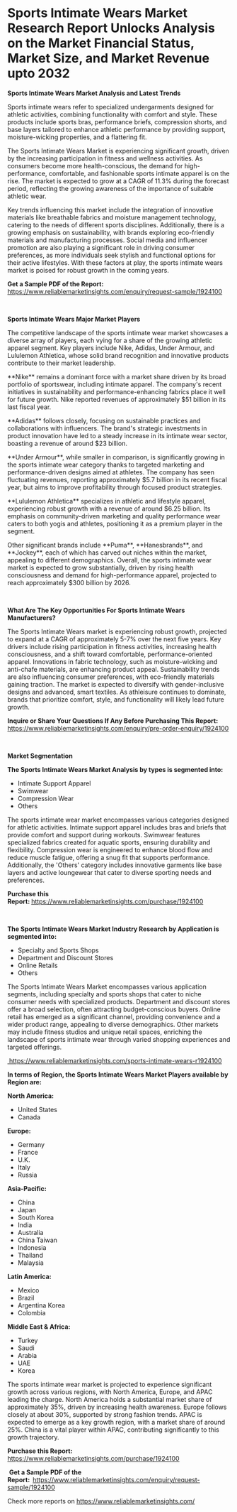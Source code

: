 <p><h1>Sports Intimate Wears Market Research Report Unlocks Analysis on the Market Financial Status, Market Size, and Market Revenue upto 2032</h1></p><p><strong>Sports Intimate Wears Market Analysis and Latest Trends</strong></p>
<p><p>Sports intimate wears refer to specialized undergarments designed for athletic activities, combining functionality with comfort and style. These products include sports bras, performance briefs, compression shorts, and base layers tailored to enhance athletic performance by providing support, moisture-wicking properties, and a flattering fit. </p><p>The Sports Intimate Wears Market is experiencing significant growth, driven by the increasing participation in fitness and wellness activities. As consumers become more health-conscious, the demand for high-performance, comfortable, and fashionable sports intimate apparel is on the rise. The market is expected to grow at a CAGR of 11.3% during the forecast period, reflecting the growing awareness of the importance of suitable athletic wear.</p><p>Key trends influencing this market include the integration of innovative materials like breathable fabrics and moisture management technology, catering to the needs of different sports disciplines. Additionally, there is a growing emphasis on sustainability, with brands exploring eco-friendly materials and manufacturing processes. Social media and influencer promotion are also playing a significant role in driving consumer preferences, as more individuals seek stylish and functional options for their active lifestyles. With these factors at play, the sports intimate wears market is poised for robust growth in the coming years.</p></p>
<p><strong>Get a Sample PDF of the Report:&nbsp;</strong> <a href="https://www.reliablemarketinsights.com/enquiry/request-sample/1924100?utm_campaign=3008&utm_medium=2&utm_source=Github&utm_content=ia&utm_term=28032025&utm_id=sports-intimate-wears">https://www.reliablemarketinsights.com/enquiry/request-sample/1924100</a></p>
<p>&nbsp;</p>
<p><strong>Sports Intimate Wears Major Market Players</strong></p>
<p><p>The competitive landscape of the sports intimate wear market showcases a diverse array of players, each vying for a share of the growing athletic apparel segment. Key players include Nike, Adidas, Under Armour, and Lululemon Athletica, whose solid brand recognition and innovative products contribute to their market leadership.</p><p>**Nike** remains a dominant force with a market share driven by its broad portfolio of sportswear, including intimate apparel. The company's recent initiatives in sustainability and performance-enhancing fabrics place it well for future growth. Nike reported revenues of approximately $51 billion in its last fiscal year.</p><p>**Adidas** follows closely, focusing on sustainable practices and collaborations with influencers. The brand's strategic investments in product innovation have led to a steady increase in its intimate wear sector, boasting a revenue of around $23 billion.</p><p>**Under Armour**, while smaller in comparison, is significantly growing in the sports intimate wear category thanks to targeted marketing and performance-driven designs aimed at athletes. The company has seen fluctuating revenues, reporting approximately $5.7 billion in its recent fiscal year, but aims to improve profitability through focused product strategies.</p><p>**Lululemon Athletica** specializes in athletic and lifestyle apparel, experiencing robust growth with a revenue of around $6.25 billion. Its emphasis on community-driven marketing and quality performance wear caters to both yogis and athletes, positioning it as a premium player in the segment.</p><p>Other significant brands include **Puma**, **Hanesbrands**, and **Jockey**, each of which has carved out niches within the market, appealing to different demographics. Overall, the sports intimate wear market is expected to grow substantially, driven by rising health consciousness and demand for high-performance apparel, projected to reach approximately $300 billion by 2026.</p></p>
<p>&nbsp;</p>
<p><strong>What Are The Key Opportunities For Sports Intimate Wears Manufacturers?</strong></p>
<p><p>The Sports Intimate Wears market is experiencing robust growth, projected to expand at a CAGR of approximately 5-7% over the next five years. Key drivers include rising participation in fitness activities, increasing health consciousness, and a shift toward comfortable, performance-oriented apparel. Innovations in fabric technology, such as moisture-wicking and anti-chafe materials, are enhancing product appeal. Sustainability trends are also influencing consumer preferences, with eco-friendly materials gaining traction. The market is expected to diversify with gender-inclusive designs and advanced, smart textiles. As athleisure continues to dominate, brands that prioritize comfort, style, and functionality will likely lead future growth.</p></p>
<p><strong>Inquire or Share Your Questions If Any Before Purchasing This Report:</strong> <a href="https://www.reliablemarketinsights.com/enquiry/pre-order-enquiry/1924100?utm_campaign=3008&utm_medium=2&utm_source=Github&utm_content=ia&utm_term=28032025&utm_id=sports-intimate-wears">https://www.reliablemarketinsights.com/enquiry/pre-order-enquiry/1924100</a></p>
<p>&nbsp;</p>
<p><strong>Market Segmentation</strong></p>
<p><strong>The Sports Intimate Wears Market Analysis by types is segmented into:</strong></p>
<p><ul><li>Intimate Support Apparel</li><li>Swimwear</li><li>Compression Wear</li><li>Others</li></ul></p>
<p><p>The sports intimate wear market encompasses various categories designed for athletic activities. Intimate support apparel includes bras and briefs that provide comfort and support during workouts. Swimwear features specialized fabrics created for aquatic sports, ensuring durability and flexibility. Compression wear is engineered to enhance blood flow and reduce muscle fatigue, offering a snug fit that supports performance. Additionally, the 'Others' category includes innovative garments like base layers and active loungewear that cater to diverse sporting needs and preferences.</p></p>
<p><strong>Purchase this Report:&nbsp;</strong><a href="https://www.reliablemarketinsights.com/purchase/1924100?utm_campaign=3008&utm_medium=2&utm_source=Github&utm_content=ia&utm_term=28032025&utm_id=sports-intimate-wears">https://www.reliablemarketinsights.com/purchase/1924100</a></p>
<p>&nbsp;</p>
<p><strong>The Sports Intimate Wears Market Industry Research by Application is segmented into:</strong></p>
<p><ul><li>Specialty and Sports Shops</li><li>Department and Discount Stores</li><li>Online Retails</li><li>Others</li></ul></p>
<p><p>The Sports Intimate Wears Market encompasses various application segments, including specialty and sports shops that cater to niche consumer needs with specialized products. Department and discount stores offer a broad selection, often attracting budget-conscious buyers. Online retail has emerged as a significant channel, providing convenience and a wider product range, appealing to diverse demographics. Other markets may include fitness studios and unique retail spaces, enriching the landscape of sports intimate wear through varied shopping experiences and targeted offerings.</p></p>
<p><a href="https://www.reliablemarketinsights.com/sports-intimate-wears-r1924100?utm_campaign=3008&utm_medium=2&utm_source=Github&utm_content=ia&utm_term=28032025&utm_id=sports-intimate-wears">&nbsp;https://www.reliablemarketinsights.com/sports-intimate-wears-r1924100</a></p>
<p><strong>In terms of Region, the Sports Intimate Wears Market Players available by Region are:</strong></p>
<p>
    <p> <strong> North America: </strong>
        <ul>
            <li>United States</li>
            <li>Canada</li>
        </ul>
        </p> 
    <p> <strong> Europe: </strong>
        <ul>
            <li>Germany</li>
            <li>France</li>
            <li>U.K.</li>
            <li>Italy</li>
            <li>Russia</li>
        </ul>
        </p> 
    <p> <strong> Asia-Pacific: </strong>
        <ul>
            <li>China</li>
            <li>Japan</li>
            <li>South Korea</li>
            <li>India</li>
            <li>Australia</li>
            <li>China Taiwan</li>
            <li>Indonesia</li>
            <li>Thailand</li>
            <li>Malaysia</li>
        </ul>
        </p> 
    <p> <strong> Latin America: </strong>
        <ul>
            <li>Mexico</li>
            <li>Brazil</li>
            <li>Argentina Korea</li>
            <li>Colombia</li>
        </ul>
        </p> 
    <p> <strong> Middle East & Africa: </strong>
        <ul>
            <li>Turkey</li>
            <li>Saudi</li>
            <li>Arabia</li>
            <li>UAE</li>
            <li>Korea</li>
        </ul>
    </p>
    </p>
<p><p>The sports intimate wear market is projected to experience significant growth across various regions, with North America, Europe, and APAC leading the charge. North America holds a substantial market share of approximately 35%, driven by increasing health awareness. Europe follows closely at about 30%, supported by strong fashion trends. APAC is expected to emerge as a key growth region, with a market share of around 25%. China is a vital player within APAC, contributing significantly to this growth trajectory.</p></p>
<p><strong>Purchase this Report: </strong><a href="https://www.reliablemarketinsights.com/purchase/1924100?utm_campaign=3008&utm_medium=2&utm_source=Github&utm_content=ia&utm_term=28032025&utm_id=sports-intimate-wears">https://www.reliablemarketinsights.com/purchase/1924100</a></p>
<p>&nbsp;<strong>Get a Sample PDF of the Report:&nbsp;&nbsp;</strong><a href="https://www.reliablemarketinsights.com/enquiry/request-sample/1924100?utm_campaign=3008&utm_medium=2&utm_source=Github&utm_content=ia&utm_term=28032025&utm_id=sports-intimate-wears">https://www.reliablemarketinsights.com/enquiry/request-sample/1924100</a></p>
<p><strong></strong></p>
<p>Check more reports on <a href="https://www.reliablemarketinsights.com/?utm_campaign=3008&utm_medium=2&utm_source=Github&utm_content=ia&utm_term=28032025&utm_id=sports-intimate-wears">https://www.reliablemarketinsights.com/</a></p>